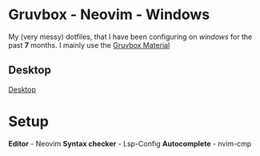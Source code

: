 # Gruvbox - Neovim - Windows

My (very messy) dotfiles, that I have been configuring on *windows* for the past **7** months.
I mainly use the [Gruvbox Material](https://github.com/sainnhe/gruvbox-material)

## Desktop
[Desktop](https://user-images.githubusercontent.com/39676098/149642494-5abf0613-8937-4859-a7c8-ceeaceaefbeb.png)

# Setup

**Editor** - Neovim
**Syntax checker** - Lsp-Config
**Autocomplete** - nvim-cmp
